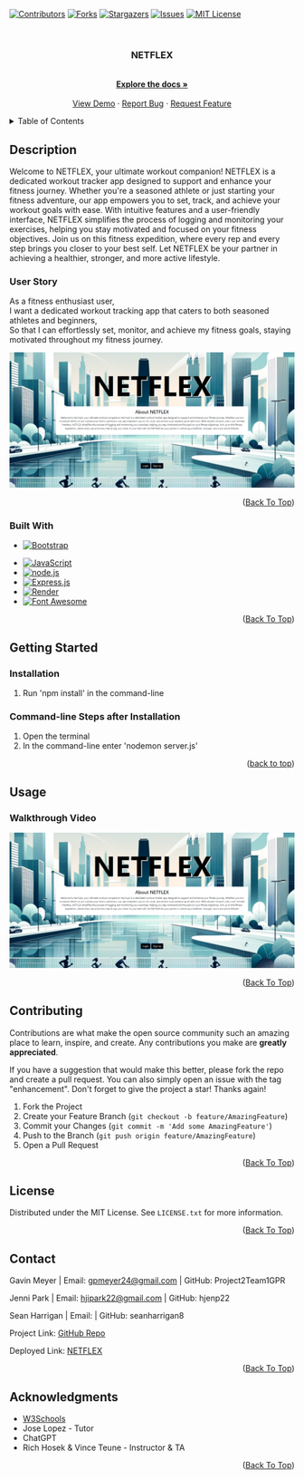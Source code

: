 <!-- Improved compatibility of back to top link: See: https://github.com/othneildrew/Best-README-Template/pull/73 -->
<div id="readme-top"></div>
<!--
*** Thanks for checking out the Best-README-Template. If you have a suggestion
*** that would make this better, please fork the repo and create a pull request
*** or simply open an issue with the tag "enhancement".
*** Don't forget to give the project a star!
*** Thanks again! Now go create something AMAZING! :D
-->

<!-- PROJECT SHIELDS -->
<!--
*** I'm using markdown "reference style" links for readability.
*** Reference links are enclosed in brackets [ ] instead of parentheses ( ).
*** See the bottom of this document for the declaration of the reference variables
*** for contributors-url, forks-url, etc. This is an optional, concise syntax you may use.
*** https://www.markdownguide.org/basic-syntax/#reference-style-links
-->

[![Contributors][contributors-shield]][contributors-url]
[![Forks][forks-shield]][forks-url]
[![Stargazers][stars-shield]][stars-url]
[![Issues][issues-shield]][issues-url]
[![MIT License][license-shield]][license-url]
<!-- [![LinkedIn][linkedin-shield]][linkedin-url] -->

<!-- PROJECT LOGO -->
<br />
<div align="center">
  <!-- <a href="https://github.com/Project2Team1GPR/NETFLEX">
    <img src="images/logo.png" alt="Logo" width="80" height="80">
  </a> -->

<h3 align="center">NETFLEX</h3>

  <p align="center">
    <br />
    <a href="https://github.com/Project2Team1GPR/NETFLEX"><strong>Explore the docs »</strong></a>
    <br />
    <br />
    <a href="https://github.com/Project2Team1GPR/NETFLEX">View Demo</a>
    ·
    <a href="https://github.com/Project2Team1GPR/NETFLEX/issues">Report Bug</a>
    ·
    <a href="https://github.com/Project2Team1GPR/NETFLEX/issues">Request Feature</a>
  </p>
</div>

<!-- TABLE OF CONTENTS -->
<details>
  <summary>Table of Contents</summary>
  <ol>
    <li>
      <a href="#about-the-project">About The Project</a>
      <ul>
        <li><a href="#built-with">Built With</a></li>
      </ul>
    </li>
    <li>
      <a href="#getting-started">Getting Started</a>
      <ul>
        <!-- <li><a href="#prerequisites">Prerequisites</a></li> -->
        <li><a href="#installation">Installation</a></li>
      </ul>
    </li>
    <li><a href="#usage">Usage</a></li>
    <!-- <li><a href="#roadmap">Roadmap</a></li> -->
    <li><a href="#contributing">Contributing</a></li>
    <li><a href="#license">License</a></li>
    <li><a href="#contact">Contact</a></li>
    <li><a href="#acknowledgments">Acknowledgments</a></li>
  </ol>
</details>

<!-- ABOUT THE PROJECT -->

## Description

<!-- Enter Description Below -->

Welcome to NETFLEX, your ultimate workout companion! NETFLEX is a dedicated workout tracker app designed to support and enhance your fitness journey. Whether you're a seasoned athlete or just starting your fitness adventure, our app empowers you to set, track, and achieve your workout goals with ease. With intuitive features and a user-friendly interface, NETFLEX simplifies the process of logging and monitoring your
exercises, helping you stay motivated and focused on your fitness objectives. Join us on this fitness
expedition, where every rep and every step brings you closer to your best self. Let NETFLEX be your partner in achieving a healthier, stronger, and more active lifestyle.

### User Story
As a fitness enthusiast user,<br>
I want a dedicated workout tracking app that caters to both seasoned athletes and beginners,<br>
So that I can effortlessly set, monitor, and achieve my fitness goals, staying motivated throughout my fitness journey.


[![NETFLEX](./assets/images/screenshot.png)](https://project2-team1-netflex.onrender.com/)

<!-- Here's a blank template to get started: To avoid retyping too much info. Do a search and replace with your text editor for the following: `Project2Team1GPR`, `NETFLEX`, `gavinpmeyer`, `gmail`, `gpmeyer24`, `project_title`, `project_description` -->

<p align="right">(<a href="#readme-top">Back To Top</a>)</p>

### Built With

<!-- * [![Next][Next.js]][Next-url]
* [![React][React.js]][React-url]
* [![Vue][Vue.js]][Vue-url]
* [![Angular][Angular.io]][Angular-url]
* [![Svelte][Svelte.dev]][Svelte-url]
* [![Laravel][Laravel.com]][Laravel-url] -->

- [![Bootstrap][Bootstrap.com]][Bootstrap-url]
<!-- * [![JQuery][JQuery.com]][JQuery-url] -->
- [![JavaScript][JavaScript.com]][JavaScript-url]
- [![node.js][node.js.org]][node.js-url]
- [![Express.js][express.js.com]][express.js-url]
- [![Render][render.com]][render-url]
- [![Font Awesome][fontawesome.com]][fontawesome-url]

<p align="right">(<a href="#readme-top">Back To Top</a>)</p>

<!-- GETTING STARTED -->

## Getting Started

<!-- ### Prerequisites

This is an example of how to list things you need to use the software and how to install them.

- npm
  ```sh
  npm install npm@latest -g
  ``` -->

### Installation

1. Run 'npm install' in the command-line

### Command-line Steps after Installation
1. Open the terminal
2. In the command-line enter 'nodemon server.js'

<p align="right">(<a href="#readme-top">back to top</a>)</p>

<!-- USAGE EXAMPLES -->

## Usage

### Walkthrough Video

[![NETFLEX Walktrhough Video](./assets/images/screenshot.png)](https://project2-team1-netflex.onrender.com/)




<p align="right">(<a href="#readme-top">Back To Top</a>)</p>

<!-- ROADMAP -->
<!-- ## Roadmap

- [ ] Feature 1
- [ ] Feature 2
- [ ] Feature 3
    - [ ] Nested Feature

See the [open issues](https://github.com/Project2Team1GPR/NETFLEX/issues) for a full list of proposed features (and known issues).

<p align="right">(<a href="#readme-top">Back To Top</a>)</p> -->

<!-- CONTRIBUTING -->

## Contributing

Contributions are what make the open source community such an amazing place to learn, inspire, and create. Any contributions you make are **greatly appreciated**.

If you have a suggestion that would make this better, please fork the repo and create a pull request. You can also simply open an issue with the tag "enhancement".
Don't forget to give the project a star! Thanks again!

1. Fork the Project
2. Create your Feature Branch (`git checkout -b feature/AmazingFeature`)
3. Commit your Changes (`git commit -m 'Add some AmazingFeature'`)
4. Push to the Branch (`git push origin feature/AmazingFeature`)
5. Open a Pull Request

<p align="right">(<a href="#readme-top">Back To Top</a>)</p>

<!-- LICENSE -->

## License

Distributed under the MIT License. See `LICENSE.txt` for more information.

<p align="right">(<a href="#readme-top">Back To Top</a>)</p>

<!-- CONTACT -->

## Contact

Gavin Meyer | Email: gpmeyer24@gmail.com | GitHub: Project2Team1GPR

Jenni Park | Email: hjipark22@gmail.com | GitHub: hjenp22

Sean Harrigan | Email:  | GitHub: seanharrigan8

Project Link: [GitHub Repo](https://github.com/Project2Team1GPR/NETFLEX)

Deployed Link: [NETFLEX](https://project2-team1-netflex.onrender.com/)

<p align="right">(<a href="#readme-top">Back To Top</a>)</p>

<!-- ACKNOWLEDGMENTS -->

## Acknowledgments

- [W3Schools](https://www.w3schools.com/)
- Jose Lopez - Tutor
- ChatGPT
- Rich Hosek & Vince Teune - Instructor & TA

<p align="right">(<a href="#readme-top">Back To Top</a>)</p>

<!-- MARKDOWN LINKS & IMAGES -->
<!-- https://www.markdownguide.org/basic-syntax/#reference-style-links -->

[contributors-shield]: https://img.shields.io/github/contributors/Project2Team1GPR/NETFLEX.svg?style=for-the-badge
[contributors-url]: https://github.com/Project2Team1GPR/NETFLEX/graphs/contributors
[forks-shield]: https://img.shields.io/github/forks/Project2Team1GPR/NETFLEX.svg?style=for-the-badge
[forks-url]: https://github.com/Project2Team1GPR/NETFLEX/network/members
[stars-shield]: https://img.shields.io/github/stars/Project2Team1GPR/NETFLEX.svg?style=for-the-badge
[stars-url]: https://github.com/Project2Team1GPR/NETFLEX/stargazers
[issues-shield]: https://img.shields.io/github/issues/Project2Team1GPR/NETFLEX.svg?style=for-the-badge
[issues-url]: https://github.com/Project2Team1GPR/NETFLEX/issues
[license-shield]: https://img.shields.io/github/license/Project2Team1GPR/NETFLEX.svg?style=for-the-badge
[license-url]: https://github.com/Project2Team1GPR/NETFLEX/blob/master/LICENSE.txt
[linkedin-shield]: https://img.shields.io/badge/-LinkedIn-black.svg?style=for-the-badge&logo=linkedin&colorB=555
[linkedin-url]: https://linkedin.com/in/gavinpmeyer
[product-screenshot]: images/screenshot.png
[Next.js]: https://img.shields.io/badge/next.js-000000?style=for-the-badge&logo=nextdotjs&logoColor=white
[Next-url]: https://nextjs.org/
[React.js]: https://img.shields.io/badge/React-20232A?style=for-the-badge&logo=react&logoColor=61DAFB
[React-url]: https://reactjs.org/
[Vue.js]: https://img.shields.io/badge/Vue.js-35495E?style=for-the-badge&logo=vuedotjs&logoColor=4FC08D
[Vue-url]: https://vuejs.org/
[Angular.io]: https://img.shields.io/badge/Angular-DD0031?style=for-the-badge&logo=angular&logoColor=white
[Angular-url]: https://angular.io/
[Svelte.dev]: https://img.shields.io/badge/Svelte-4A4A55?style=for-the-badge&logo=svelte&logoColor=FF3E00
[Svelte-url]: https://svelte.dev/
[Laravel.com]: https://img.shields.io/badge/Laravel-FF2D20?style=for-the-badge&logo=laravel&logoColor=white
[Laravel-url]: https://laravel.com
[Bootstrap.com]: https://img.shields.io/badge/Bootstrap-563D7C?style=for-the-badge&logo=bootstrap&logoColor=white
[Bootstrap-url]: https://getbootstrap.com
[JQuery.com]: https://img.shields.io/badge/jQuery-0769AD?style=for-the-badge&logo=jquery&logoColor=white
[JQuery-url]: https://jquery.com
[JavaScript.com]: https://img.shields.io/badge/JavaScript-323330?style=for-the-badge&logo=javascript&logoColor=F7DF1E
[JavaScript-url]: https://www.javascript.com/
[node.js.org]: https://img.shields.io/badge/node.js-green.svg
[node.js-url]: https://nodejs.org/en
[express.js.com]: https://img.shields.io/badge/express.js-blue.svg
[express.js-url]: https://expressjs.com/
[render.com]: https://img.shields.io/badge/render-purple.svg
[render-url]: https://render.com/
[fontawesome.com]: https://img.shields.io/badge/FontAwesome-blue.svg
[fontawesome-url]: https://fontawesome.com/
